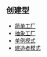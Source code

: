 ## 创建型
+ [简单工厂](https://github.com/GitTsewell/learning/blob/master/design_patter/simple_factory/readme.md)
+ [抽象工厂](https://github.com/GitTsewell/learning/blob/master/design_patter/abstract_factory/readme.md)
+ [单例模式](https://github.com/GitTsewell/learning/blob/master/design_patter/singleton/readme.md)
+ [建造者模式](https://github.com/GitTsewell/learning/blob/master/design_patter/build/readme.md)